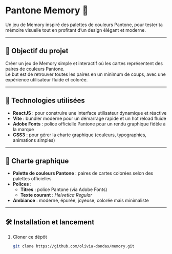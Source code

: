# Pantone Memory 🎨

Un jeu de Memory inspiré des palettes de couleurs Pantone, pour tester ta mémoire visuelle tout en profitant d’un design élégant et moderne.

---

## 🎯 Objectif du projet

Créer un jeu de Memory simple et interactif où les cartes représentent des paires de couleurs Pantone.  
Le but est de retrouver toutes les paires en un minimum de coups, avec une expérience utilisateur fluide et colorée.

---

## 🚀 Technologies utilisées

- **ReactJS** : pour construire une interface utilisateur dynamique et réactive
- **Vite** : bundler moderne pour un démarrage rapide et un hot reload fluide
- **Adobe Fonts** : police officielle Pantone pour un rendu graphique fidèle à la marque
- **CSS3** : pour gérer la charte graphique (couleurs, typographies, animations simples)

---

## 🎨 Charte graphique

- **Palette de couleurs Pantone** : paires de cartes colorées selon des palettes officielles
- **Polices** :
  - **Titres** : police Pantone (via Adobe Fonts)
  - **Texte courant** : _Helvetica Regular_
- **Ambiance** : moderne, épurée, joyeuse, colorée mais minimaliste

---

## 🛠 Installation et lancement

1. Cloner ce dépôt
   ```bash
   git clone https://github.com/olivia-dondas/memory.git
   ```
